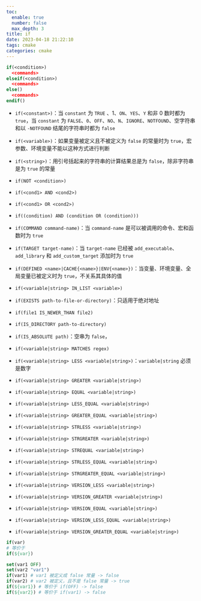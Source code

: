 ```yaml
---
toc:
  enable: true
  number: false
  max_depth: 3
title: if
date: 2023-04-18 21:22:10
tags: cmake
categories: cmake
---
```


```cmake
if(<condition>)
  <commands>
elseif(<condition>)
  <commands>
else()
  <commands>
endif()
```

- `if(<constant>)`：当 `constant` 为 `TRUE` 、1、`ON`、`YES`、`Y` 和非 0 数时都为 `true`，当 `constant` 为 `FALSE`、`0`、`OFF`、`NO`、`N`、`IGNORE`、`NOTFOUND`、空字符串和以 `-NOTFOUND` 结尾的字符串时都为 `false`

- `if(<variable>)`：如果变量被定义且不被定义为 `false` 的常量时为 `true`，宏参数、环境变量不能以这种方式进行判断

- `if(<string>)`：用引号括起来的字符串的计算结果总是为 `false`，除非字符串是为 `true` 的常量

- `if(NOT <condition>)`

- `if(<cond1> AND <cond2>)`

- `if(<cond1> OR <cond2>)`

- `if((condition) AND (condition OR (condition)))`

- `if(COMMAND command-name)`：当 `command-name` 是可以被调用的命令、宏和函数时为 `true`

- `if(TARGET target-name)`：当 `target-name` 已经被 `add_executable`、`add_library` 和 `add_custom_target` 添加时为 `true`

- `if(DEFINED <name>|CACHE{<name>}|ENV{<name>})`：当变量、环境变量、全局变量已被定义时为 `true`，不关系其具体的值

- `if(<variable|string> IN_LIST <variable>)`

- `if(EXISTS path-to-file-or-directory)`：只适用于绝对地址

- `if(file1 IS_NEWER_THAN file2)`

- `if(IS_DIRECTORY path-to-directory)`

- `if(IS_ABSOLUTE path)`：空串为 `false`，

- `if(<variable|string> MATCHES regex)`

- `if(<variable|string> LESS <variable|string>)`：`variable|string` 必须是数字

- `if(<variable|string> GREATER <variable|string>)`

- `if(<variable|string> EQUAL <variable|string>)`

- `if(<variable|string> LESS_EQUAL <variable|string>)`

- `if(<variable|string> GREATER_EQUAL <variable|string>)`

- `if(<variable|string> STRLESS <variable|string>)`

- `if(<variable|string> STRGREATER <variable|string>)`

- `if(<variable|string> STREQUAL <variable|string>)`

- `if(<variable|string> STRLESS_EQUAL <variable|string>)`

- `if(<variable|string> STRGREATER_EQUAL <variable|string>)`

- `if(<variable|string> VERSION_LESS <variable|string>)`

- `if(<variable|string> VERSION_GREATER <variable|string>)`

- `if(<variable|string> VERSION_EQUAL <variable|string>)`

- `if(<variable|string> VERSION_LESS_EQUAL <variable|string>)`

- `if(<variable|string> VERSION_GREATER_EQUAL <variable|string>)`

```cmake
if(var)
# 等价于
if(${var})

set(var1 OFF)
set(var2 "var1")
if(var1) # var1 被定义成 false 常量 -> false
if(var2) # var2 被定义，且不是 false 常量 -> true
if(${var1}) # 等价于 if(OFF) -> false
if(${var2}) # 等价于 if(var1) -> false
```